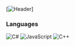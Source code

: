 [![Header]([![Header](https://media.giphy.com/media/F4AzIZkD61ooqva181/giphy.gif)])]

### Languages

![C#](https://upload.wikimedia.org/wikipedia/commons/thumb/7/7a/C_Sharp_logo.svg/1200px-C_Sharp_logo.svg.png)
![JavaScript](https://img.shields.io/badge/-JavaScript-fff?&logo=JavaScript&logoColor=ddc508)
![C++](https://img.shields.io/badge/-C++-fff?&logo=c%2b%2b&logoColor=00599C)
